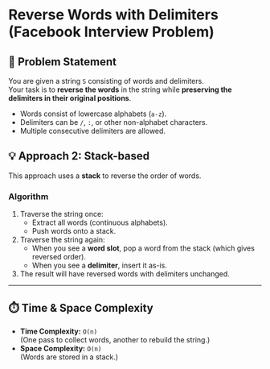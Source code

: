 # Reverse Words with Delimiters (Facebook Interview Problem)

## 📌 Problem Statement
You are given a string `S` consisting of words and delimiters.  
Your task is to **reverse the words** in the string while **preserving the delimiters in their original positions**.

- Words consist of lowercase alphabets (`a-z`).
- Delimiters can be `/`, `:`, or other non-alphabet characters.
- Multiple consecutive delimiters are allowed.


## 💡 Approach 2: Stack-based
This approach uses a **stack** to reverse the order of words.

### Algorithm
1. Traverse the string once:
   - Extract all words (continuous alphabets).
   - Push words onto a stack.
2. Traverse the string again:
   - When you see a **word slot**, pop a word from the stack (which gives reversed order).
   - When you see a **delimiter**, insert it as-is.
3. The result will have reversed words with delimiters unchanged.

---

## ⏱️ Time & Space Complexity
- **Time Complexity:** `O(n)`  
  (One pass to collect words, another to rebuild the string.)
- **Space Complexity:** `O(n)`  
  (Words are stored in a stack.)
